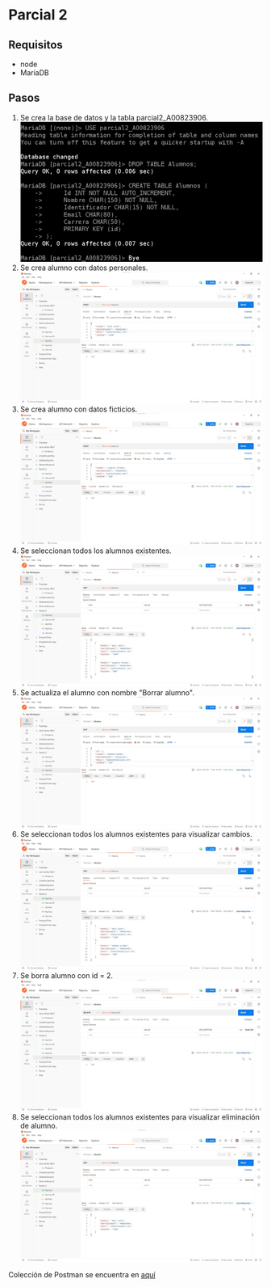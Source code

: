 # Parcial 2

## Requisitos
- node
- MariaDB

## Pasos
1. Se crea la base de datos y la tabla parcial2_A00823906.
[![img/DB.jpg](img/DB.jpg)](https://github.com/receronp/Parcial2/blob/main/img/DB.jpg)
2. Se crea alumno con datos personales.
[![img/POST1.jpg](img/POST1.jpg)](https://github.com/receronp/Parcial2/blob/main/img/POST1.jpg)
3. Se crea alumno con datos ficticios.
[![img/POST2.jpg](img/POST2.jpg)](https://github.com/receronp/Parcial2/blob/main/img/POST2.jpg)
4. Se seleccionan todos los alumnos existentes.
[![img/GET1.jpg](img/GET1.jpg)](https://github.com/receronp/Parcial2/blob/main/img/GET1.jpg)
5. Se actualiza el alumno con nombre "Borrar alumno".
[![img/PUT1.jpg](img/PUT1.jpg)](https://github.com/receronp/Parcial2/blob/main/img/PUT1.jpg)
6. Se seleccionan todos los alumnos existentes para visualizar cambios.
[![img/GET2.jpg](img/GET2.jpg)](https://github.com/receronp/Parcial2/blob/main/img/PUT1.jpg)
7. Se borra alumno con id = 2.
[![img/DELETE1.jpg](img/DELETE1.jpg)](https://github.com/receronp/Parcial2/blob/main/img/DELETE1.jpg)
6. Se seleccionan todos los alumnos existentes para visualizar eliminación de alumno.
[![img/GET3.jpg](img/GET3.jpg)](https://github.com/receronp/Parcial2/blob/main/img/GET3.jpg)


Colección de Postman se encuentra en [aquí](https://github.com/receronp/Parcial2/blob/main/Parcial%202.postman_collection.json)
